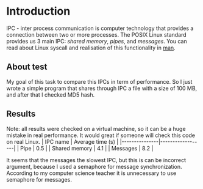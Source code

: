 # Introduction
IPC - inter process communication is computer technology that provides a connection between two or more processes. The POSIX Linux standard provides us 3 main IPC: _shared memory_, _pipes_, and _messages_. You can read about Linux syscall and realisation of this functionality in [man](https://man7.org/linux/man-pages/man2/ipc.2.html).  
## About test
My goal of this task to compare this IPCs in term of performance. So I just wrote a simple program that shares through IPC a file with a size of 100 MB, and after that I checked MD5 hash.
## Results
Note: all results were checked on a virtual machine, so it can be a huge mistake in real performance. It would great if someone will check this code on real Linux.
| IPC name      | Average time (s) | 
|---------------|------------------|
| Pipe          | 0.5              | 
| Shared memory | 4.1              | 
| Messages      | 8.2              | 

It seems that the messages the slowest IPC, but this is can be incorrect argument, because I used a semaphore for message synchronization. According to my computer science teacher it is unnecessary to use semaphore for messages.

